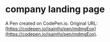 # company landing page

A Pen created on CodePen.io. Original URL: [https://codepen.io/isaintly/pen/mdmgEox](https://codepen.io/isaintly/pen/mdmgEox).


